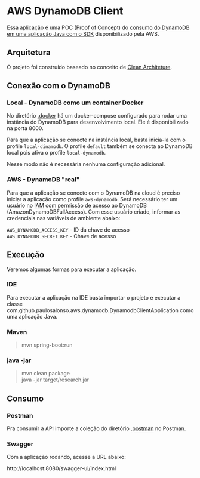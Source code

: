 # AWS DynamoDB Client

Essa aplicação é uma POC (Proof of Concept) do [consumo do DynamoDB em uma aplicação Java com o SDK](https://docs.aws.amazon.com/amazondynamodb/latest/developerguide/GettingStarted.Java.html) disponibilizado
pela AWS.

## Arquitetura

O projeto foi construído baseado no conceito de [Clean Architeture](https://blog.cleancoder.com/uncle-bob/2012/08/13/the-clean-architecture.html).

## Conexão com o DynamoDB

### Local - DynamoDB como um container Docker

No diretório [.docker](https://github.com/ao-infinito-e-alem/aws-dynamodb-client/tree/main/.docker) há um docker-compose
configurado para rodar uma instância do DynamoDB para desenvolvimento local. Ele é disponibilizado na porta 8000.

Para que a aplicação se conecte na instância local, basta inicia-la com o profile `local-dinamodb`. O profile `default`
também se conecta ao DynamoDB local pois ativa o profile `local-dynamodb`.

Nesse modo não é necessária nenhuma configuração adicional.

### AWS - DynamoDB "real"

Para que a aplicação se conecte com o DynamoDB na cloud é preciso iniciar a aplicação como profile `aws-dynamodb`.
Será necessário ter um usuário no [IAM](https://docs.aws.amazon.com/IAM/latest/UserGuide/introduction.html?icmpid=docs_iam_console)
com permissão de acesso ao DynamoDB (AmazonDynamoDBFullAccess). Com esse usuário criado, informar as credenciais nas variáveis de ambiente abaixo:

`AWS_DYNAMODB_ACCESS_KEY` - ID da chave de acesso  
`AWS_DYNAMODB_SECRET_KEY` - Chave de acesso

## Execução

Veremos algumas formas para executar a aplicação.

### IDE

Para executar a aplicação na IDE basta importar o projeto e executar a classe com.github.paulosalonso.aws.dynamodb.DynamodbClientApplication como uma aplicação Java.

### Maven

> mvn spring-boot:run

### java -jar
> mvn clean package \
> java -jar target/research.jar

## Consumo

### Postman

Pra consumir a API importe a coleção do diretório [.postman](https://github.com/ao-infinito-e-alem/aws-dynamodb-client/tree/main/.postman) no Postman.

### Swagger

Com a aplicação rodando, acesse a URL abaixo:

http://localhost:8080/swagger-ui/index.html  